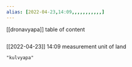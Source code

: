 ```yaml
---
alias: [2022-04-23,14:09,,,,,,,,,,,]
---
```

[[dronavyapa]]
table of content
```toc
```

[[2022-04-23]] 14:09
measurement unit of land
```query
"kulvyapa"
```